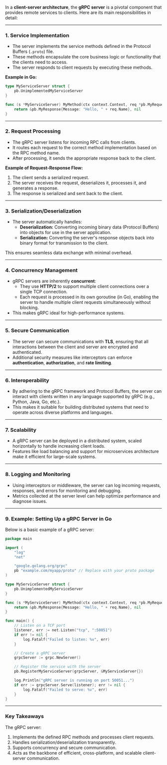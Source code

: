 In a **client-server architecture**, the **gRPC server** is a pivotal component that provides remote services to clients. Here are its main responsibilities in detail:

---
### **1. Service Implementation**

- The server implements the service methods defined in the Protocol Buffers (`.proto`) file.
- These methods encapsulate the core business logic or functionality that the clients need to access.
- The server responds to client requests by executing these methods.

**Example in Go:**

```go
type MyServiceServer struct {
	pb.UnimplementedMyServiceServer
}

func (s *MyServiceServer) MyMethod(ctx context.Context, req *pb.MyRequest) (*pb.MyResponse, error) {
	return &pb.MyResponse{Message: "Hello, " + req.Name}, nil
}
```

---
### **2. Request Processing**

- The gRPC server listens for incoming RPC calls from clients.
- It routes each request to the correct method implementation based on the RPC method name.
- After processing, it sends the appropriate response back to the client.

**Example of Request-Response Flow:**

1. The client sends a serialized request.
2. The server receives the request, deserializes it, processes it, and generates a response.
3. The response is serialized and sent back to the client.

---
### **3. Serialization/Deserialization**

- The server automatically handles:
    - **Deserialization:** Converting incoming binary data (Protocol Buffers) into objects for use in the server application.
    - **Serialization:** Converting the server's response objects back into binary format for transmission to the client.

This ensures seamless data exchange with minimal overhead.

---
### **4. Concurrency Management**

- gRPC servers are inherently **concurrent**:
    - They use **HTTP/2** to support multiple client connections over a single TCP connection.
    - Each request is processed in its own goroutine (in Go), enabling the server to handle multiple client requests simultaneously without blocking.
- This makes gRPC ideal for high-performance systems.

---
### **5. Secure Communication**

- The server can secure communications with **TLS**, ensuring that all interactions between the client and server are encrypted and authenticated.
- Additional security measures like interceptors can enforce **authentication**, **authorization**, and **rate limiting**.

---
### **6. Interoperability**

- By adhering to the gRPC framework and Protocol Buffers, the server can interact with clients written in any language supported by gRPC (e.g., Python, Java, Go, etc.).
- This makes it suitable for building distributed systems that need to operate across diverse platforms and languages.

---
### **7. Scalability**

- A gRPC server can be deployed in a distributed system, scaled horizontally to handle increasing client loads.
- Features like load balancing and support for microservices architecture make it efficient for large-scale systems.

---
### **8. Logging and Monitoring**

- Using interceptors or middleware, the server can log incoming requests, responses, and errors for monitoring and debugging.
- Metrics collected at the server level can help optimize performance and diagnose issues.

---
### **9. Example: Setting Up a gRPC Server in Go**

Below is a basic example of a gRPC server:

```go
package main

import (
	"log"
	"net"

	"google.golang.org/grpc"
	pb "example.com/myapp/proto" // Replace with your proto package
)

type MyServiceServer struct {
	pb.UnimplementedMyServiceServer
}

func (s *MyServiceServer) MyMethod(ctx context.Context, req *pb.MyRequest) (*pb.MyResponse, error) {
	return &pb.MyResponse{Message: "Hello, " + req.Name}, nil
}

func main() {
	// Listen on a TCP port
	listener, err := net.Listen("tcp", ":50051")
	if err != nil {
		log.Fatalf("Failed to listen: %v", err)
	}

	// Create a gRPC server
	grpcServer := grpc.NewServer()

	// Register the service with the server
	pb.RegisterMyServiceServer(grpcServer, &MyServiceServer{})

	log.Println("gRPC server is running on port 50051...")
	if err := grpcServer.Serve(listener); err != nil {
		log.Fatalf("Failed to serve: %v", err)
	}
}
```

---

### **Key Takeaways**

The gRPC server:

1. Implements the defined RPC methods and processes client requests.
2. Handles serialization/deserialization transparently.
3. Supports concurrency and secure communication.
4. Acts as the backbone of efficient, cross-platform, and scalable client-server communication.